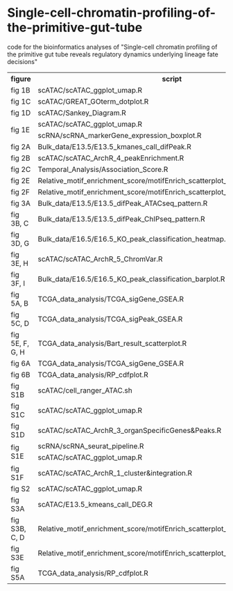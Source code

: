 # Single-cell-chromatin-profiling-of-the-primitive-gut-tube
code for the bioinformatics analyses of "Single-cell chromatin profiling of the primitive gut tube reveals regulatory dynamics underlying lineage fate decisions"

<table>
	<tr>
		<th>figure</th>
		<th>script</th>
 	</tr>
 	<tr>
  		<td>fig 1B</td>
   		<td>scATAC/scATAC_ggplot_umap.R</td>
 	</tr>
	<tr>
		<td>fig 1C</td>
		<td>scATAC/GREAT_GOterm_dotplot.R</td>
 	</tr>
 	<tr>
  		<td>fig 1D</td>
   		<td>scATAC/Sankey_Diagram.R</td>
 	</tr>
	<tr>
		<td rowspan="2">fig 1E</td>
		<td>scATAC/scATAC_ggplot_umap.R</td>
 	</tr>
 	<tr>
   		<td>scRNA/scRNA_markerGene_expression_boxplot.R</td>
 	</tr>
	<tr>
		<td>fig 2A</td>
		<td>Bulk_data/E13.5/E13.5_kmanes_call_difPeak.R</td>
 	</tr>
	<tr>
		<td>fig 2B</td>
		<td>scATAC/scATAC_ArchR_4_peakEnrichment.R</td>
 	</tr>
	<tr>
		<td>fig 2C</td>
		<td>Temporal_Analysis/Association_Score.R</td>
 	</tr>
	<tr>
		<td>fig 2E</td>
		<td>Relative_motif_enrichment_score/motifEnrich_scatterplot_E95E135CrossStages.R</td>
 	</tr>
	<tr>
		<td>fig 2F</td>
		<td>Relative_motif_enrichment_score/motifEnrich_scatterplot_E135E16CrossStages.R</td>
 	</tr>
	<tr>
		<td>fig 3A</td>
		<td>Bulk_data/E13.5/E13.5_difPeak_ATACseq_pattern.R</td>
 	</tr>
	<tr>
		<td>fig 3B, C</td>
		<td>Bulk_data/E13.5/E13.5_difPeak_ChIPseq_pattern.R</td>
 	</tr>
	<tr>
		<td>fig 3D, G</td>
		<td>Bulk_data/E16.5/E16.5_KO_peak_classification_heatmap.R</td>
 	</tr>
	<tr>
		<td>fig 3E, H</td>
		<td>scATAC/scATAC_ArchR_5_ChromVar.R</td>
 	</tr>
	<tr>
		<td>fig 3F, I</td>
		<td>Bulk_data/E16.5/E16.5_KO_peak_classification_barplot.R</td>
 	</tr>
	<tr>
		<td>fig 5A, B</td>
		<td>TCGA_data_analysis/TCGA_sigGene_GSEA.R</td>
 	</tr>
	<tr>
		<td>fig 5C, D</td>
		<td>TCGA_data_analysis/TCGA_sigPeak_GSEA.R</td>
 	</tr>
	<tr>
		<td>fig 5E, F, G, H</td>
		<td>TCGA_data_analysis/Bart_result_scatterplot.R</td>
 	</tr>
	<tr>
		<td>fig 6A</td>
		<td>TCGA_data_analysis/TCGA_sigGene_GSEA.R</td>
 	</tr>
	<tr>
		<td>fig 6B</td>
		<td>TCGA_data_analysis/RP_cdfplot.R</td>
 	</tr>
	<tr>
		<td>fig S1B</td>
		<td>scATAC/cell_ranger_ATAC.sh</td>
 	</tr>
	<tr>
		<td>fig S1C</td>
		<td>scATAC/scATAC_ggplot_umap.R</td>
 	</tr>
	<tr>
		<td>fig S1D</td>
		<td>scATAC/scATAC_ArchR_3_organSpecificGenes&Peaks.R</td>
 	</tr>
	<tr>
		<td rowspan="2">fig S1E</td>
		<td>scRNA/scRNA_seurat_pipeline.R</td>
 	</tr>
	<tr>
		<td>scATAC/scATAC_ggplot_umap.R</td>
 	</tr>
	<tr>
		<td>fig S1F</td>
		<td>scATAC/scATAC_ArchR_1_cluster&integration.R</td>
 	</tr>
	<tr>
		<td>fig S2</td>
		<td>scATAC/scATAC_ggplot_umap.R</td>
 	</tr>
	<tr>
		<td>fig S3A</td>
		<td>scATAC/E13.5_kmeans_call_DEG.R</td>
 	</tr>
	<tr>
		<td>fig S3B, C, D</td>
		<td>Relative_motif_enrichment_score/motifEnrich_scatterplot_E95E135CrossStages.R</td>
 	</tr>
	<tr>
		<td>fig S3E</td>
		<td>Relative_motif_enrichment_score/motifEnrich_scatterplot_E135E16CrossStages.R</td>
 	</tr>
	<tr>
		<td>fig S5A</td>
		<td>TCGA_data_analysis/RP_cdfplot.R</td>
 	</tr>
</table>
